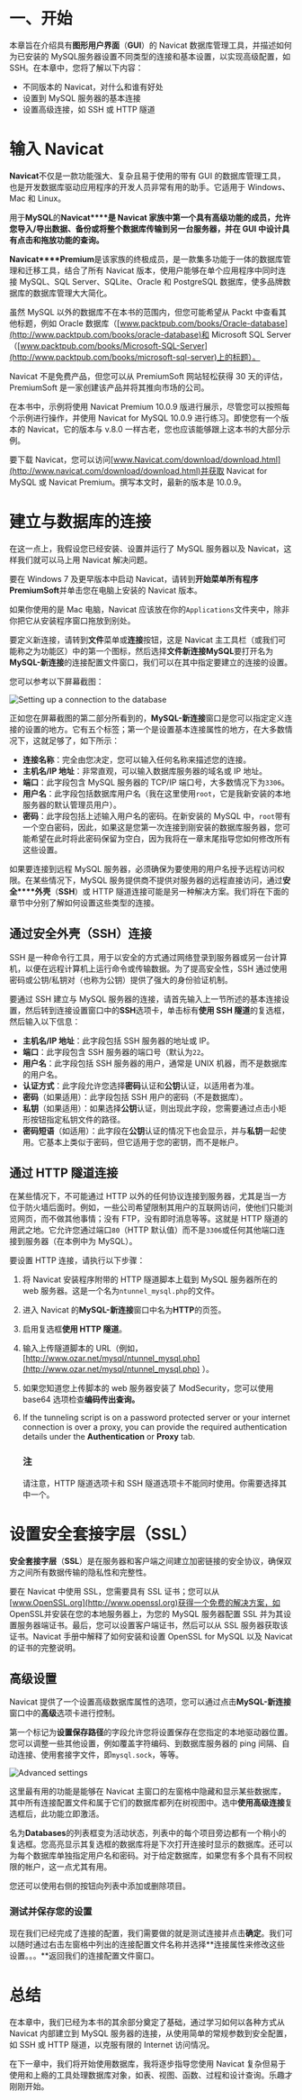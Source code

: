 # 一、开始

本章旨在介绍具有**图形用户界面**（**GUI**）的 Navicat 数据库管理工具，并描述如何为已安装的 MySQL服务器设置不同类型的连接和基本设置，以实现高级配置，如 SSH。在本章中，您将了解以下内容：

*   不同版本的 Navicat，对什么和谁有好处
*   设置到 MySQL 服务器的基本连接
*   设置高级连接，如 SSH 或 HTTP 隧道

# 输入 Navicat

**Navicat**不仅是一款功能强大、复杂且易于使用的带有 GUI 的数据库管理工具，也是开发数据库驱动应用程序的开发人员非常有用的助手。它适用于 Windows、Mac 和 Linux。

用于**MySQL**的**Navicat****是 Navicat 家族中第一个具有高级功能的成员，允许您导入/导出数据、备份或将整个数据库传输到另一台服务器，并在 GUI 中设计具有点击和拖放功能的查询。**

**Navicat****Premium**是该家族的终极成员，是一款集多功能于一体的数据库管理和迁移工具，结合了所有 Navicat 版本，使用户能够在单个应用程序中同时连接 MySQL、SQL Server、SQLite、Oracle 和 PostgreSQL 数据库，使多品牌数据库的数据库管理大大简化。

虽然 MySQL 以外的数据库不在本书的范围内，但您可能希望从 Packt 中查看其他标题，例如 Oracle 数据库（[www.packtpub.com/books/Oracle-database](http://www.packtpub.com/books/oracle-database)和 Microsoft SQL Server（[www.packtpub.com/books/Microsoft-SQL-Server](http://www.packtpub.com/books/microsoft-sql-server)上的标题）。

Navicat 不是免费产品，但您可以从 PremiumSoft 网站轻松获得 30 天的评估，PremiumSoft 是一家创建该产品并将其推向市场的公司。

在本书中，示例将使用 Navicat Premium 10.0.9 版进行展示，尽管您可以按照每个示例进行操作，并使用 Navicat for MySQL 10.0.9 进行练习。即使您有一个版本的 Navicat，它的版本与 v.8.0 一样古老，您也应该能够跟上这本书的大部分示例。

要下载 Navicat，您可以访问[www.Navicat.com/download/download.html](http://www.navicat.com/download/download.html)并获取 Navicat for MySQL 或 Navicat Premium。撰写本文时，最新的版本是 10.0.9。

# 建立与数据库的连接

在这一点上，我假设您已经安装、设置并运行了 MySQL 服务器以及 Navicat，这样我们就可以马上用 Navicat 解决问题。

要在 Windows 7 及更早版本中启动 Navicat，请转到**开始菜单****所有程序****PremiumSoft**并单击您在电脑上安装的 Navicat 版本。

如果你使用的是 Mac 电脑，Navicat 应该放在你的`Applications`文件夹中，除非你把它从安装程序窗口拖放到别处。

要定义新连接，请转到**文件**菜单或**连接**按钮，这是 Navicat 主工具栏（或我们可能称之为功能区）中的第一个图标，然后选择**文件****新连接****MySQL**要打开名为**MySQL-新连接**的连接配置文件窗口，我们可以在其中指定要建立的连接的设置。

您可以参考以下屏幕截图：

![Setting up a connection to the database](img/7461EN_01_01.jpg)

正如您在屏幕截图的第二部分所看到的，**MySQL-新连接**窗口是您可以指定定义连接的设置的地方。它有五个标签；第一个是设置基本连接属性的地方，在大多数情况下，这就足够了，如下所示：

*   **连接名称**：完全由您决定，您可以输入任何名称来描述您的连接。
*   **主机名/IP 地址**：非常直观，可以输入数据库服务器的域名或 IP 地址。
*   **端口**：此字段包含 MySQL 服务器的 TCP/IP 端口号，大多数情况下为`3306`。
*   **用户名**：此字段包括数据库用户名（我在这里使用`root`，它是我新安装的本地服务器的默认管理员用户）。
*   **密码**：此字段包括上述输入用户名的密码。在新安装的 MySQL 中，`root`带有一个空白密码，因此，如果这是您第一次连接到刚安装的数据库服务器，您可能希望在此时将此密码保留为空白，因为我将在一章末尾指导您如何修改所有这些设置。

如果要连接到远程 MySQL 服务器，必须确保为要使用的用户名授予远程访问权限。在某些情况下，MySQL 服务提供商不提供对服务器的远程直接访问，通过**安全****外壳**（**SSH**）或 HTTP 隧道连接可能是另一种解决方案。我们将在下面的章节中分别了解如何设置这些类型的连接。

## 通过安全外壳（SSH）连接

SSH 是一种命令行工具，用于以安全的方式通过网络登录到服务器或另一台计算机，以便在远程计算机上运行命令或传输数据。为了提高安全性，SSH 通过使用密码或公钥/私钥对（也称为公钥）提供了强大的身份验证机制。

要通过 SSH 建立与 MySQL 服务器的连接，请首先输入上一节所述的基本连接设置，然后转到连接设置窗口中的**SSH**选项卡，单击标有**使用 SSH 隧道**的复选框，然后输入以下信息：

*   **主机名/IP 地址**：此字段包括 SSH 服务器的地址或 IP。
*   **端口**：此字段包含 SSH 服务器的端口号（默认为`22`。
*   **用户名**：此字段包括 SSH 服务器的用户，通常是 UNIX 机器，而不是数据库的用户名。
*   **认证方式**：此字段允许您选择**密码**认证和**公钥**认证，以适用者为准。
*   **密码**（如果适用）：此字段包括 SSH 用户的密码（不是数据库）。
*   **私钥**（如果适用）：如果选择**公钥**认证，则出现此字段，您需要通过点击小矩形按钮指定私钥文件的路径。
*   **密码短语**（如适用）：此字段在**公钥**认证的情况下也会显示，并与**私钥**一起使用。它基本上类似于密码，但它适用于您的密钥，而不是帐户。

## 通过 HTTP 隧道连接

在某些情况下，不可能通过 HTTP 以外的任何协议连接到服务器，尤其是当一方位于防火墙后面时。例如，一些公司希望限制其用户的互联网访问，使他们只能浏览网页，而不做其他事情；没有 FTP，没有即时消息等等。这就是 HTTP 隧道的用武之地。它允许您通过端口`80`（HTTP 默认值）而不是`3306`或任何其他端口连接到服务器（在本例中为 MySQL）。

要设置 HTTP 连接，请执行以下步骤：

1.  将 Navicat 安装程序附带的 HTTP 隧道脚本上载到 MySQL 服务器所在的 web 服务器。这是一个名为`ntunnel_mysql.php`的文件。
2.  进入 Navicat 的**MySQL-新连接**窗口中名为**HTTP**的页签。
3.  启用复选框**使用 HTTP 隧道**。
4.  输入上传隧道脚本的 URL（例如，[http://www.ozar.net/mysql/ntunnel_mysql.php](http://www.ozar.net/mysql/ntunnel_mysql.php) ）。
5.  如果您知道您上传脚本的 web 服务器安装了 ModSecurity，您可以使用 base64 选项检查**编码传出查询。**
6.  If the tunneling script is on a password protected server or your internet connection is over a proxy, you can provide the required authentication details under the **Authentication** or **Proxy** tab.

    ### 注

    请注意，HTTP 隧道选项卡和 SSH 隧道选项卡不能同时使用。你需要选择其中一个。

# 设置安全套接字层（SSL）

**安全****套接字****层**（**SSL**）是在服务器和客户端之间建立加密链接的安全协议，确保双方之间所有数据传输的隐私性和完整性。

要在 Navicat 中使用 SSL，您需要具有 SSL 证书；您可以从[www.OpenSSL.org](http://www.openssl.org)获得一个免费的解决方案，如 OpenSSL并安装在您的本地服务器上，为您的 MySQL 服务器配置 SSL 并为其设置服务器端证书。最后，您可以设置客户端证书，然后可以从 SSL 服务器获取该证书。Navicat 手册中解释了如何安装和设置 OpenSSL for MySQL 以及 Navicat 的证书的完整说明。

## 高级设置

Navicat 提供了一个设置高级数据库属性的选项，您可以通过点击**MySQL-新连接**窗口中的**高级**选项卡进行控制。

第一个标记为**设置保存路径**的字段允许您将设置保存在您指定的本地驱动器位置。您可以调整一些其他设置，例如覆盖字符编码、到数据库服务器的 ping 间隔、自动连接、使用套接字文件，即`mysql.sock`，等等。

![Advanced settings](img/7461EN_01_02.jpg)

这里最有用的功能是能够在 Navicat 主窗口的左窗格中隐藏和显示某些数据库，其中所有连接配置文件和属于它们的数据库都列在树视图中。选中**使用高级连接**复选框后，此功能立即激活。

名为**Databases**的列表框变为活动状态，列表中的每个项目旁边都有一个稍小的复选框。您高亮显示其复选框的数据库将是下次打开连接时显示的数据库。还可以为每个数据库单独指定用户名和密码。对于给定数据库，如果您有多个具有不同权限的帐户，这一点尤其有用。

您还可以使用右侧的按钮向列表中添加或删除项目。

### 测试并保存您的设置

现在我们已经完成了连接的配置，我们需要做的就是测试连接并点击**确定**。我们可以随时通过右击左窗格中列出的连接配置文件名称并选择**连接属性来修改这些设置。。。**返回我们的连接配置文件窗口。

# 总结

在本章中，我们已经为本书的其余部分奠定了基础，通过学习如何以各种方式从 Navicat 内部建立到 MySQL 服务器的连接，从使用简单的常规参数到安全配置，如 SSH 或 HTTP 隧道，以克服有限的 Internet 访问情况。

在下一章中，我们将开始使用数据库，我将逐步指导您使用 Navicat 复杂但易于使用和上瘾的工具处理数据库对象，如表、视图、函数、过程和设计查询。乐趣才刚刚开始。